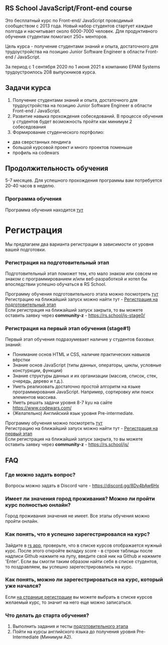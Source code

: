 ## RS School JavaScript/Front-end course

Это бесплатный курс по Front-end/ JavaScript проводимый сообществом с 2013 года.
Новый набор студентов стартует каждые полгода и насчитывает около 6000-7000 человек. Для продуктивного обучения студентам помогают 250+ менторов.

Цель курса - получение студентами знаний и опыта, достаточного для трудоустройства на позицию Junior Software Engineer в области Front-end / JavaScript.

За период с 1 сентября 2020 по 1 июня 2021 в компанию EPAM Systems трудоустроилось 208 выпускников курса.

## Задачи курса
1. Получение студентами знаний и опыта, достаточного для трудоустройства на позицию Junior Software Engineer в области Front-end / JavaScript.
1. Развитие навыка прохождения собеседований. В процессе обучения у студентов будет возможность пройти как минимум 2 собеседования
3. Формирование студенческого портфолио:
  - два сверстанных лендинга
  - большой курсовой проект и много проектов поменьше
  - профиль на codewars

## Продолжительность обучения
5-7 месяцев. Для успешного прохождения программы вам потребуется 20-40 часов в неделю.

### Программа обучения
Программа обучения находится [тут](https://github.com/rolling-scopes-school/tasks/blob/master/roadmap.md)

# Регистрация 
Мы предлагаем два варианта регистрации в зависимости от уровня вашей подготовки.

### Регистрация на подготовительный этап
Подготовительный этап поможет тем, кто мало знаком или совсем не знаком с программированием и/или веб-разработкой и хотел бы впоследствии успешно обучаться в RS School.

Программу обучения подготовительного этапа можно посмотреть [тут](https://github.com/rolling-scopes-school/tasks/tree/master/stage0)  
Регистрацию на ближайший запуск можно найти тут - [Регистрация на подготовительный этап](https://app.rs.school/registry/student?course=js-fe-preschool)  
Если регистрация на ближайший запуск закрыта, то вы можете оставить заявку через **community-z** - https://rs.school/js-stage0/

### Регистрация на первый этап обучения (stage#1)
Первый этап обучения подразумевает наличие у студентов базовых знаний:
- Понимание основ HTML и CSS, наличие практических навыков вёрстки
- Знание основ JavaScript (типы данных, операторы, циклы, условные констуркции, функции)
- Знание структуры данных и их организации (массив, список, стек, очередь, дерево и т.д.). 
- Уметь реализовать достаточно простой алгоритм на языке программирования JavaScript. Например, сортировку или поиск элементов массива.
- Уметь решать задачи уровня 8-7 kyu на сайте https://www.codewars.com/
- (Желательно) Английский язык уровня Pre-intermediate.

Программу обучения можно посмотреть [тут](https://github.com/rolling-scopes-school/tasks/blob/master/roadmap.md)  
Регистрацию на ближайший запуск можно найти тут - [Регистрация на первый этап](https://app.rs.school/registry/student?course=js-fe-2022Q1)  
Если регистрация на ближайший запуск закрыта, то вы можете оставить заявку через **community-z** - https://rs.school/js/

## FAQ
### Где можно задать вопрос?
Вопросы можно задать в Discord чате - https://discord.gg/8Dv4bAw6Hx

### Имеет ли значения город проживания? Можно ли пройти курс полностью онлайн?
Город проживания значения не имеет. Все этапы обучения можно пройти онлайн.

### Как понять, что я успешно зарегестрировался на курс?
Зайдите в [rs app](https://app.rs.school/), проверьте, что в списке курсов отображается нужный курс. После этого откройте вкладку score - в строке таблицы после надписи Github нажмите на лупу, введите свой ник на Github и нажмите 'Enter'. Если вы смогли таким образом найти себя в списке студентов, то поздравляем, вы успешно зарегестрировались на курс.

### Как понять, можно ли зарегестрироваться на курс, который уже начался?
Если [на странице регистрации](https://app.rs.school/registry/student) вы можете выбрать в списке курсов желаемый курс, то значит на него еще можно записаться.

### Что делать до старта обучения? 
1. Выполнить задания и тесты [подготовительного этапа](https://github.com/rolling-scopes-school/tasks/tree/master/stage0)
2. Пойти на курсы английского языка до получения уровня Pre-Intermediate (Минимум A2).



